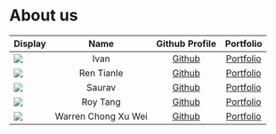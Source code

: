 # About us

Display |   Name   |               Github Profile                | Portfolio 
--------|:--------:|:-------------------------------------------:|:---------:
![](https://via.placeholder.com/100.png?text=Photo) |   Ivan   | [Github](https://github.com/ivanaitzliddat) | [Portfolio](docs/team/johndoe.md)
![](https://via.placeholder.com/100.png?text=Photo) | Ren Tianle  |  [Github](https://github.com/lelerer)    | [Portfolio](docs/team/johndoe.md)
![](https://via.placeholder.com/100.png?text=Photo) | Saurav  |    [Github](https://github.com/matheril)    | [Portfolio](docs/team/johndoe.md)
![](https://via.placeholder.com/100.png?text=Photo) | Roy Tang |        [Github](https://github.com/froststein)        | [Portfolio](docs/team/johndoe.md)
![](https://via.placeholder.com/100.png?text=Photo) | Warren Chong Xu Wei |   [Github](https://github.com/warrencxw)    | [Portfolio](docs/team/johndoe.md)
